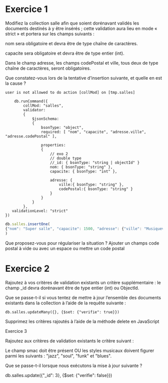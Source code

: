 # Exercice 1 
Modifiez la collection salle afin que soient dorénavant validés les documents destinés à y être insérés ; cette validation aura lieu en mode « strict » et portera sur les champs suivants :

nom sera obligatoire et devra être de type chaîne de caractères.

capacite sera obligatoire et devra être de type entier (int).

Dans le champ adresse, les champs codePostal et ville, tous deux de type chaîne de caractères, seront obligatoires.

Que constatez-vous lors de la tentative d’insertion suivante, et quelle en est la cause ?

`user is not allowed to do action [collMod] on [tmp.salles]`
``` JS
    db.runCommand({
        collMod: "salles",
        validator: 
        { 
            $jsonSchema: 
            {
                bsonType: "object",
                required: [ "nom", "capacite", "adresse.ville", "adresse.codePostal" ],
            
                properties: 
                {
                    // exo 2
                    // double type
                    //_id: { bsonType: "string | objectId" }
                    nom: { bsonType: "string" },
                    capacite: { bsonType: "int" },

                    adresse: {
                        ville:{ bsonType: "string" },
                        codePostal:{ bsonType: "string" }
                    }
                }
            } 
        },
   validationLevel: "strict"
})
```

``` js
db.salles.insertOne( 
{"nom": "Super salle", "capacite": 1500, "adresse": {"ville": "Musiqueville"}} 
) 
```

Que proposez-vous pour régulariser la situation ?
Ajouter un champs code postal à vide ou avec un espace ou mettre un code postal


# Exercice 2

Rajoutez à vos critères de validation existants un critère supplémentaire : le champ _id devra dorénavant être de type entier (int) ou ObjectId.

Que se passe-t-il si vous tentez de mettre à jour l’ensemble des documents existants dans la collection à l’aide de la requête suivante :

``` JS
db.salles.updateMany({}, {$set: {"verifie": true}}) 
```

Supprimez les critères rajoutés à l’aide de la méthode delete en JavaScript


Exercice 3

Rajoutez aux critères de validation existants le critère suivant :

Le champ smac doit être présent OU les styles musicaux doivent figurer parmi les suivants : "jazz", "soul", "funk" et "blues".

Que se passe-t-il lorsque nous exécutons la mise à jour suivante ?


db.salles.update({"_id": 3}, {$set: {"verifie": false}}) 
